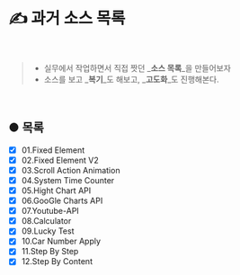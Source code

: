 # ✍️ 과거 소스 목록

<br />

> * 실무에서 작업하면서 직접 짯던 _**소스 목록**_을 만들어보자
> * 소스를 보고 _**복기**_도 해보고, _**고도화**_도 진행해본다.

<br />

## ● 목록

* [X] 01.Fixed Element
* [X] 02.Fixed Element V2
* [X] 03.Scroll Action Animation
* [X] 04.System Time Counter
* [X] 05.Hight Chart API
* [X] 06.GooGle Charts API
* [X] 07.Youtube-API
* [X] 08.Calculator
* [X] 09.Lucky Test
* [X] 10.Car Number Apply
* [X] 11.Step By Step
* [X] 12.Step By Content

<br>
<br>
<br>
